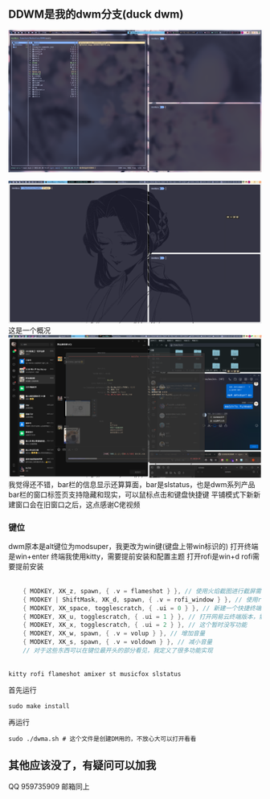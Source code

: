 ## DDWM是我的dwm分支(duck dwm)
![dwm](assets/dwm2.png)

![xxx](./assets//Pasted_image_20250327085839.png)
这是一个概况
![about](./assets/Pasted_image_20250327085915.png)
我觉得还不错，bar栏的信息显示还算算面，bar是slstatus，也是dwm系列产品
bar栏的窗口标签页支持隐藏和现实，可以鼠标点击和键盘快捷键
平铺模式下新新建窗口会在旧窗口之后，这点感谢C佬视频

### 键位
dwm原本是alt键位为modsuper，我更改为win键(键盘上带win标识的)
打开终端是win+enter 终端我使用kitty，需要提前安装和配置主题
打开rofi是win+d  rofi需要提前安装
```C

	{ MODKEY, XK_z, spawn, { .v = flameshot } }, // 使用火焰截图进行截屏需要提前安装
	{ MODKEY | ShiftMask, XK_d, spawn, { .v = rofi_window } }, // 使用rofi进行跳转应用窗口
	{ MODKEY, XK_space, togglescratch, { .ui = 0 } }, // 新建一个快捷终端窗口，使用的是st终端，需要提前安装
	{ MODKEY, XK_u, togglescratch, { .ui = 1 } }, // 打开网易云终端版本，需要提前安装
	{ MODKEY, XK_x, togglescratch, { .ui = 2 } }, // 这个暂时没写功能
	{ MODKEY, XK_w, spawn, { .v = volup } }, // 增加音量
	{ MODKEY, XK_s, spawn, { .v = voldown } }, // 减小音量
	// 对于这些东西可以在键位最开头的部分看见，我定义了很多功能实现
```

```shell

kitty rofi flameshot amixer st musicfox slstatus

```
首先运行
```shell
sudo make install
```
再运行
```shell
sudo ./dwma.sh # 这个文件是创建DM用的，不放心大可以打开看看
```

## 其他应该没了，有疑问可以加我
QQ 959735909
邮箱同上
